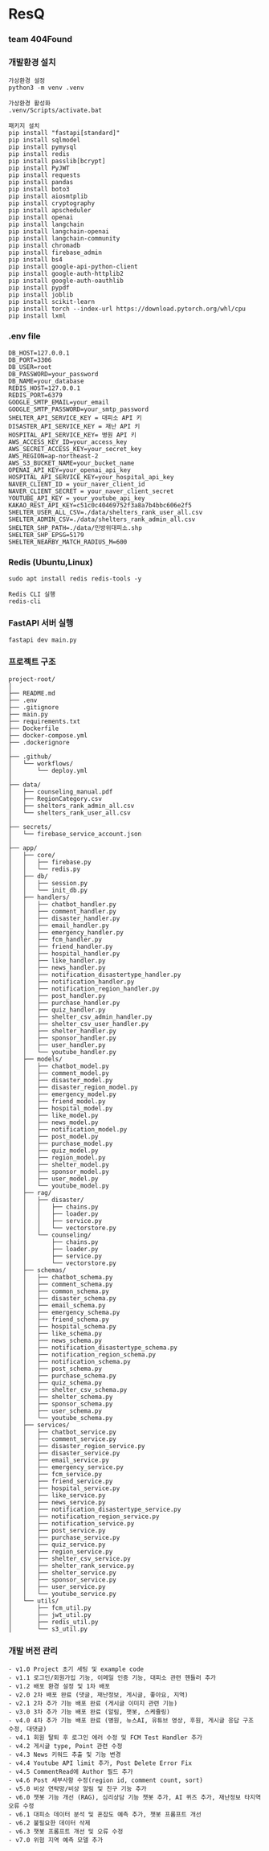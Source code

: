 # ResQ
### team 404Found

### 개발환경 설치
```
가상환경 설정
python3 -m venv .venv

가상환경 활성화
.venv/Scripts/activate.bat

패키지 설치
pip install "fastapi[standard]"
pip install sqlmodel
pip install pymysql
pip install redis
pip install passlib[bcrypt]
pip install PyJWT
pip install requests
pip install pandas
pip install boto3
pip install aiosmtplib
pip install cryptography
pip install apscheduler
pip install openai
pip install langchain
pip install langchain-openai
pip install langchain-community
pip install chromadb
pip install firebase_admin
pip install bs4
pip install google-api-python-client
pip install google-auth-httplib2
pip install google-auth-oauthlib
pip install pypdf
pip install joblib
pip install scikit-learn
pip install torch --index-url https://download.pytorch.org/whl/cpu 
pip install lxml

```

### .env file 
    DB_HOST=127.0.0.1
    DB_PORT=3306
    DB_USER=root
    DB_PASSWORD=your_password
    DB_NAME=your_database
    REDIS_HOST=127.0.0.1
    REDIS_PORT=6379
    GOOGLE_SMTP_EMAIL=your_email
    GOOGLE_SMTP_PASSWORD=your_smtp_password
    SHELTER_API_SERVICE_KEY = 대피소 API 키
    DISASTER_API_SERVICE_KEY = 재난 API 키
    HOSPITAL_API_SERVICE_KEY= 병원 API 키
    AWS_ACCESS_KEY_ID=your_access_key
    AWS_SECRET_ACCESS_KEY=your_secret_key
    AWS_REGION=ap-northeast-2
    AWS_S3_BUCKET_NAME=your_bucket_name
    OPENAI_API_KEY=your_openai_api_key
    HOSPITAL_API_SERVICE_KEY=your_hospital_api_key
    NAVER_CLIENT_ID = your_naver_client_id
    NAVER_CLIENT_SECRET = your_naver_client_secret
    YOUTUBE_API_KEY = your_youtube_api_key
    KAKAO_REST_API_KEY=c51c0c40469752f3a8a7b4bbc606e2f5
    SHELTER_USER_ALL_CSV=./data/shelters_rank_user_all.csv
    SHELTER_ADMIN_CSV=./data/shelters_rank_admin_all.csv
    SHELTER_SHP_PATH=./data/민방위대피소.shp
    SHELTER_SHP_EPSG=5179
    SHELTER_NEARBY_MATCH_RADIUS_M=600

### Redis (Ubuntu,Linux)
    sudo apt install redis redis-tools -y
    
    Redis CLI 실행
    redis-cli

### FastAPI 서버 실행
    fastapi dev main.py

### 프로젝트 구조
```
project-root/
│        
├── README.md           
├── .env
├── .gitignore 
├── main.py 
├── requirements.txt
├── Dockerfile 
├── docker-compose.yml 
├── .dockerignore
│
├── .github/
│   └── workflows/
│       └── deploy.yml
│
├── data/
│   ├── counseling_manual.pdf
│   ├── RegionCategory.csv
│   ├── shelters_rank_admin_all.csv
│   └── shelters_rank_user_all.csv
│
├── secrets/
│   └── firebase_service_account.json
│
├── app/
│   ├── core/
│   │   ├── firebase.py
│   │   └── redis.py
│   ├── db/               
│   │   ├── session.py
│   │   └── init_db.py
│   ├── handlers/
│   │   ├── chatbot_handler.py
│   │   ├── comment_handler.py
│   │   ├── disaster_handler.py
│   │   ├── email_handler.py
│   │   ├── emergency_handler.py
│   │   ├── fcm_handler.py
│   │   ├── friend_handler.py
│   │   ├── hospital_handler.py
│   │   ├── like_handler.py
│   │   ├── news_handler.py
│   │   ├── notification_disastertype_handler.py
│   │   ├── notification_handler.py
│   │   ├── notification_region_handler.py
│   │   ├── post_handler.py
│   │   ├── purchase_handler.py
│   │   ├── quiz_handler.py
│   │   ├── shelter_csv_admin_handler.py
│   │   ├── shelter_csv_user_handler.py
│   │   ├── shelter_handler.py
│   │   ├── sponsor_handler.py
│   │   ├── user_handler.py
│   │   └── youtube_handler.py
│   ├── models/
│   │   ├── chatbot_model.py
│   │   ├── comment_model.py
│   │   ├── disaster_model.py
│   │   ├── disaster_region_model.py
│   │   ├── emergency_model.py
│   │   ├── friend_model.py
│   │   ├── hospital_model.py
│   │   ├── like_model.py
│   │   ├── news_model.py
│   │   ├── notification_model.py
│   │   ├── post_model.py
│   │   ├── purchase_model.py
│   │   ├── quiz_model.py
│   │   ├── region_model.py
│   │   ├── shelter_model.py
│   │   ├── sponsor_model.py
│   │   ├── user_model.py
│   │   └── youtube_model.py 
│   ├── rag/
│   │   ├── disaster/
│   │   │   ├── chains.py
│   │   │   ├── loader.py
│   │   │   ├── service.py
│   │   │   └── vectorstore.py      
│   │   └── counseling/
│   │       ├── chains.py
│   │       ├── loader.py
│   │       ├── service.py
│   │       └── vectorstore.py        
│   ├── schemas/
│   │   ├── chatbot_schema.py
│   │   ├── comment_schema.py
│   │   ├── common_schema.py
│   │   ├── disaster_schema.py
│   │   ├── email_schema.py
│   │   ├── emergency_schema.py
│   │   ├── friend_schema.py
│   │   ├── hospital_schema.py
│   │   ├── like_schema.py
│   │   ├── news_schema.py
│   │   ├── notification_disastertype_schema.py
│   │   ├── notification_region_schema.py
│   │   ├── notification_schema.py
│   │   ├── post_schema.py
│   │   ├── purchase_schema.py
│   │   ├── quiz_schema.py
│   │   ├── shelter_csv_schema.py
│   │   ├── shelter_schema.py
│   │   ├── sponsor_schema.py
│   │   ├── user_schema.py
│   │   └── youtube_schema.py   
│   ├── services/
│   │   ├── chatbot_service.py
│   │   ├── comment_service.py
│   │   ├── disaster_region_service.py
│   │   ├── disaster_service.py
│   │   ├── email_service.py 
│   │   ├── emergency_service.py 
│   │   ├── fcm_service.py 
│   │   ├── friend_service.py 
│   │   ├── hospital_service.py
│   │   ├── like_service.py 
│   │   ├── news_service.py
│   │   ├── notification_disastertype_service.py 
│   │   ├── notification_region_service.py 
│   │   ├── notification_service.py 
│   │   ├── post_service.py
│   │   ├── purchase_service.py
│   │   ├── quiz_service.py
│   │   ├── region_service.py
│   │   ├── shelter_csv_service.py
│   │   ├── shelter_rank_service.py
│   │   ├── shelter_service.py
│   │   ├── sponsor_service.py
│   │   ├── user_service.py
│   │   └── youtube_service.py   
│   └── utils/
│       ├── fcm_util.py
│       ├── jwt_util.py
│       ├── redis_util.py
│       └── s3_util.py 
```

### 개발 버전 관리
```
- v1.0 Project 초기 세팅 및 example code
- v1.1 로그인/회원가입 기능, 이메일 인증 기능, 대피소 관련 핸들러 추가
- v1.2 배포 환경 설정 및 1차 배포
- v2.0 2차 배포 완료 (댓글, 재난정보, 게시글, 좋아요, 지역)
- v2.1 2차 추가 기능 배포 완료 (게시글 이미지 관련 기능)
- v3.0 3차 추가 기능 배포 완료 (알림, 챗봇, 스케쥴링)
- v4.0 4차 추가 기능 배포 완료 (병원, 뉴스AI, 유튜브 영상, 후원, 게시글 응답 구조 수정, 대댓글)
- v4.1 회원 탈퇴 후 로그인 에러 수정 및 FCM Test Handler 추가
- v4.2 게시글 type, Point 관련 수정
- v4.3 News 키워드 추출 및 기능 변경
- v4.4 Youtube API limit 추가, Post Delete Error Fix
- v4.5 CommentRead에 Author 필드 추가
- v4.6 Post 세부사항 수정(region id, comment count, sort)
- v5.0 비상 연락망/비상 알림 및 친구 기능 추가
- v6.0 챗봇 기능 개선 (RAG), 심리상담 기능 챗봇 추가, AI 퀴즈 추가, 재난정보 타지역 오류 수정 
- v6.1 대피소 데이터 분석 및 혼잡도 예측 추가, 챗봇 프롬프트 개선
- v6.2 불필요한 데이터 삭제
- v6.3 챗봇 프롬프트 개선 및 오류 수정
- v7.0 위험 지역 예측 모델 추가
```